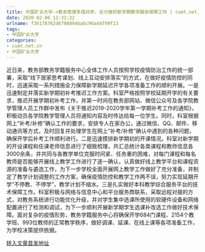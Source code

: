 ```yaml
---
title: 中国矿业大学->教务管理多措并举，全力做好新学期教学服务保障工作 | cumt.net.cn
date: 2020-02-06 12:31:22
urlname: f36178762d6798894babc96a44f99f23
tags: 
- 中国矿业大学
categories:
- cumt.net.cn
- 中国矿业大学
---
```

近日来，教务部教务学籍服务中心全体工作人员按照学校疫情防治工作的统一部署，采取“线下居家思考谋划、线上互动安排落实”的方式，在做好疫情防控的同时，迅速采取一系列措施全力保障新学期延迟开学各项准备工作的顺利开展。一是迅速制定并落实新学期初补考推迟工作方案。科室严格按照学校延期开学的有关要求，推迟开展学期初补考工作，并第一时间在教务部网站、微信公众号及各学院教学管理人员工作群中发布《关于推迟2019-2020学年第一学期补考工作的通知》，积极动员各学院教学管理人员将通知内容及时传达给每一位学生。同时，科室根据网上“补考/补修”确认工作的要求，安排专人在家办公，通过微信、QQ、邮件、移动通讯等方式，及时回复并处理学生在网上“补考/补修”确认中遇到的各种问题，确保开学后补考工作顺利进行。二是迅速摸排新学期初的开课情况。科室对新学期的开设课程和任课老师信息进行了细致梳理，共汇总统计各类课程和教师信息各3000余条，并共同与各教学单位克服时间紧、任务重的困难，对每门课程和每名教师是否能够开展线上教学工作进行了逐一确认，认真做好线上教学平台和课程资源的准备与遴选工作，为下一步学校全面开展网上教学工作做好了充分准备，并制定了教学计划调整的工作方案，确保疫情防控和教学工作两不误，努力实现延期开学“不停教、不停学”，教学计划不缩水。三是扎实做好本科教学综合服务平台的技术保障工作。科室积极与网络与信息中心和平台服务商联系，采取远程对接的方式，对教务系统进行功能优化升级，并对学生集中选课所使用的软硬件设备和网络配置进行了检测和调试，为下一步顺利开展新学期学生选课补改选工作做好技术保障。面对复杂的疫情形势，教务学籍服务中心将确保开学684门课程、2154个教学班、993位教师的正常教学秩序，做好调课、延课、在线上课等各项准备工作，为学校决策提供依据。 



[转入文章首发地址](http://xwzx.cumt.edu.cn/85/ed/c523a558573/page.htm)
